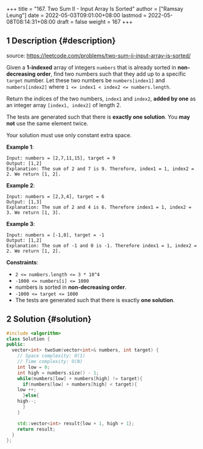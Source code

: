 +++
title = "167. Two Sum II - Input Array Is Sorted"
author = ["Ramsay Leung"]
date = 2022-05-03T09:01:00+08:00
lastmod = 2022-05-08T08:14:31+08:00
draft = false
weight = 167
+++

## <span class="section-num">1</span> Description {#description}

source: <https://leetcode.com/problems/two-sum-ii-input-array-is-sorted/>

Given a **1-indexed** array of integers `numbers` that is already sorted in **non-decreasing order**, find two numbers such that they add up to a specific `target` number. Let these two numbers be `numbers[index1]` and `numbers[index2]` where `1 <= index1 < index2 <= numbers.length`.

Return the indices of the two numbers, `index1` and `index2`, **added by one** as an integer array `[index1, index2]` of length 2.

The tests are generated such that there is **exactly one solution**. You **may not** use the same element twice.

Your solution must use only constant extra space.

**Example 1**:

```text
Input: numbers = [2,7,11,15], target = 9
Output: [1,2]
Explanation: The sum of 2 and 7 is 9. Therefore, index1 = 1, index2 = 2. We return [1, 2].
```

**Example 2**:

```text
Input: numbers = [2,3,4], target = 6
Output: [1,3]
Explanation: The sum of 2 and 4 is 6. Therefore index1 = 1, index2 = 3. We return [1, 3].
```

**Example 3**:

```text
Input: numbers = [-1,0], target = -1
Output: [1,2]
Explanation: The sum of -1 and 0 is -1. Therefore index1 = 1, index2 = 2. We return [1, 2].
```

**Constraints**:

-   `2 <= numbers.length <= 3 * 10^4`
-   `-1000 <= numbers[i] <= 1000`
-   numbers is sorted in **non-decreasing order**.
-   `-1000 <= target <= 1000`
-   The tests are generated such that there is exactly **one solution**.


## <span class="section-num">2</span> Solution {#solution}

```C++
#include <algorithm>
class Solution {
public:
  vector<int> twoSum(vector<int>& numbers, int target) {
    // Space complexity: O(1)
    // Time complexity: O(N)
    int low = 0;
    int high = numbers.size() - 1;
    while(numbers[low] + numbers[high] != target){
      if(numbers[low] + numbers[high] < target){
	low ++;
      }else{
	high--;
      }
    }

    std::vector<int> result{low + 1, high + 1};
    return result;
  }
};
```
